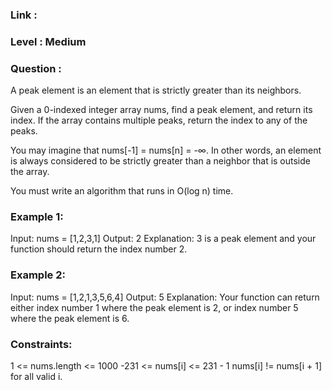 ### Link : 
### Level : Medium


### Question : 

A peak element is an element that is strictly greater than its neighbors.

Given a 0-indexed integer array nums, find a peak element, and return its index. If the array contains multiple peaks, return the index to any of the peaks.

You may imagine that nums[-1] = nums[n] = -∞. In other words, an element is always considered to be strictly greater than a neighbor that is outside the array.

You must write an algorithm that runs in O(log n) time.

 

### Example 1:

Input: nums = [1,2,3,1]
Output: 2
Explanation: 3 is a peak element and your function should return the index number 2.
### Example 2:

Input: nums = [1,2,1,3,5,6,4]
Output: 5
Explanation: Your function can return either index number 1 where the peak element is 2, or index number 5 where the peak element is 6.
 

### Constraints:

1 <= nums.length <= 1000
-231 <= nums[i] <= 231 - 1
nums[i] != nums[i + 1] for all valid i.
